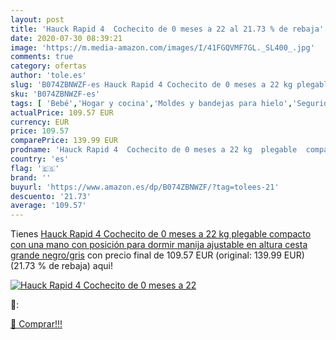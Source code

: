 ```yaml
---
layout: post
title: 'Hauck Rapid 4  Cochecito de 0 meses a 22 al 21.73 % de rebaja'
date: 2020-07-30 08:39:21
image: 'https://m.media-amazon.com/images/I/41FGQVMF7GL._SL400_.jpg'
comments: true
category: ofertas
author: 'tole.es'
slug: 'B074ZBNWZF-es Hauck Rapid 4 Cochecito de 0 meses a 22 kg plegable...'
sku: 'B074ZBNWZF-es'
tags: [ 'Bebé','Hogar y cocina','Moldes y bandejas para hielo','Seguridad','Utensilios de bar','Utensilios de cocina','Vigilabebés','hauck', ]
actualPrice: 109.57 EUR
currency: EUR
price: 109.57
comparePrice: 139.99 EUR
prodname: 'Hauck Rapid 4  Cochecito de 0 meses a 22 kg  plegable  compacto  con una mano  con posición para dormir  manija ajustable en altura  cesta grande  negro/gris'
country: 'es'
flag: '🇪🇸'
brand: ''
buyurl: 'https://www.amazon.es/dp/B074ZBNWZF/?tag=tolees-21'
descuento: '21.73'
average: '109.57'
---
```


Tienes [Hauck Rapid 4  Cochecito de 0 meses a 22 kg  plegable  compacto  con una mano  con posición para dormir  manija ajustable en altura  cesta grande  negro/gris](https://www.amazon.es/dp/B074ZBNWZF/?tag=tolees-21) con precio final de  109.57 EUR (original: 139.99 EUR) (21.73 %  de rebaja) aqui!

[![Hauck Rapid 4  Cochecito de 0 meses a 22](https://m.media-amazon.com/images/I/41FGQVMF7GL._SL400_.jpg)](https://www.amazon.es/dp/B074ZBNWZF/?tag=tolees-21)

🔎:


[🛒 Comprar!!!](https://www.amazon.es/dp/B074ZBNWZF/?tag=tolees-21)
